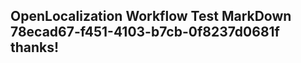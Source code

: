 <properties
ms.topic="hero-topic"
ms.test1="hero-topic"
ms.test2="test"/>


## OpenLocalization Workflow Test MarkDown 78ecad67-f451-4103-b7cb-0f8237d0681f thanks!



<!--HONumber=Aug16_HO4-->


